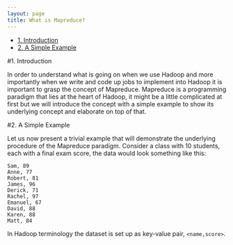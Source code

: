 ```yaml
---
layout: page
title: What is Mapreduce?
---
```


<a name = "top"></a>

- [1. Introduction](#intro)
- [2. A Simple Example](#ex1)

<a name = "intro"></a>
#1. Introduction 

In order to understand what is going on when we use Hadoop and more importantly when we write and code up jobs to implement into Hadoop
it is important to grasp the concept of Mapreduce. Mapreduce is a programming paradigm that lies at the heart of Hadoop, it might be a
little complicated at first but  we will introduce the concept with a simple example to show its underlying concept and elaborate on top of that.

<a name = "ex1"></a>
#2. A Simple Example

Let us now present a trivial example that will demonstrate the underlying procedure of the Mapreduce paradigm. Consider a class with 10 students,
each with a final exam score, the data would look something like this:

```
Sam, 89
Anne, 77
Robert, 81
James, 96
Derick, 71
Rachel, 97
Emanuel, 67
David, 88
Karen, 88
Matt, 84
```

In Hadoop terminology the dataset is set up as key-value pair, `<name,score>`.
